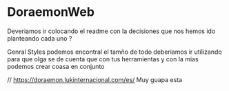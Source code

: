 # DoraemonWeb

Deveriamos ir colocando el readme con la decisiones que nos hemos ido planteando cada uno ?

Genral Styles podemos encontral el tamño de todo deberiamos ir utilizando para que olga se de cuenta que con tus herramientas y con la mias podemos crear coasa en conjunto 


// https://doraemon.lukinternacional.com/es/ Muy guapa esta 
